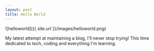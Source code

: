 ```yaml
---
layout: post
title: Hello World
---
```


![helloworld]({{ site.url }}/images/helloworld.png)

My latest attempt at maintaining a blog, I'll never stop trying! This time dedicated to tech, coding and everything I'm learning.
